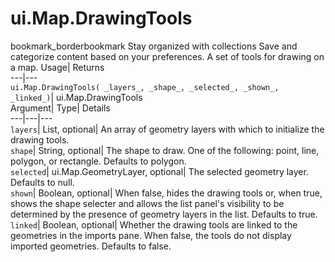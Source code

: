  
#  ui.Map.DrawingTools
bookmark_borderbookmark Stay organized with collections  Save and categorize content based on your preferences.
A set of tools for drawing on a map. 
Usage| Returns  
---|---  
`ui.Map.DrawingTools( _layers_, _shape_, _selected_, _shown_, _linked_)`| ui.Map.DrawingTools  
Argument| Type| Details  
---|---|---  
`layers`| List, optional| An array of geometry layers with which to initialize the drawing tools.  
`shape`| String, optional| The shape to draw. One of the following: point, line, polygon, or rectangle. Defaults to polygon.  
`selected`| ui.Map.GeometryLayer, optional| The selected geometry layer. Defaults to null.  
`shown`| Boolean, optional| When false, hides the drawing tools or, when true, shows the shape selecter and allows the list panel's visibility to be determined by the presence of geometry layers in the list. Defaults to true.  
`linked`| Boolean, optional| Whether the drawing tools are linked to the geometries in the imports pane. When false, the tools do not display imported geometries. Defaults to false.  
